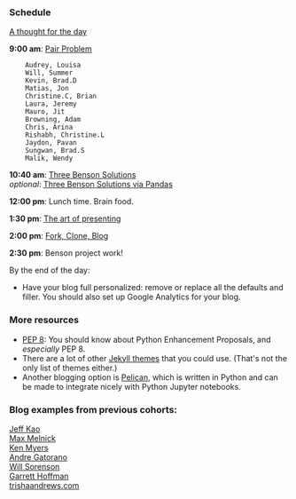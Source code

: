 ### Schedule

[A thought for the day](https://twitter.com/hadleywickham/status/565516733516349441)

**9:00 am**: [Pair Problem](pair_guessnum.md)

		Audrey, Louisa
		Will, Summer
		Kevin, Brad.D
		Matias, Jon
		Christine.C, Brian
		Laura, Jeremy
		Mauro, Jit
		Browning, Adam
		Chris, Arina
		Rishabh, Christine.L
		Jaydon, Pavan
		Sungwan, Brad.S
		Malik, Wendy

**10:40 am**: [Three Benson Solutions](three_Benson_solutions.ipynb)   
  *optional*: [Three Benson Solutions via Pandas](three_Benson_solutions_pandas.ipynb)
 
**12:00 pm**: Lunch time. Brain food.

**1:30 pm**: [The art of presenting](presenting.pdf)

**2:00 pm**: [Fork, Clone, Blog](fork_clone_blog_markdown.md)

**2:30 pm**: Benson project work!


By the end of the day:
 * Have your blog full personalized: remove or replace all the defaults and filler. You should also set up Google Analytics for your blog. 


### More resources
 * [PEP 8](https://www.python.org/dev/peps/pep-0008/): You should know about Python Enhancement Proposals, and _especially_ PEP 8. 
 * There are a lot of other [Jekyll themes](https://github.com/jekyll/jekyll/wiki/Themes) that you could use. (That's not the only list of themes either.)
 * Another blogging option is [Pelican](http://blog.getpelican.com/), which is written in Python and can be made to integrate nicely with Python Jupyter notebooks.
 
 ### Blog examples from previous cohorts:  
 
 [Jeff Kao](https://hackernoon.com/@jeffykao)    
 [Max Melnick](http://maxmelnick.com)  
 [Ken Myers](https://kennmyers.github.io)  
 [Andre Gatorano](http://andremeetsdata.com)  
 [Will Sorenson](http://will-so.github.io)  
 [Garrett Hoffman](http://garretthoffman.github.io)  
 [trishaandrews.com](http://trishaandrews.com/)  



